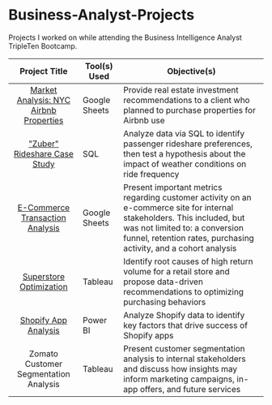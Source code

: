 # Business-Analyst-Projects

Projects I worked on while attending the Business Intelligence Analyst TripleTen Bootcamp.


| Project Title | Tool(s) Used | Objective(s) | 
| :-----------: | ----------- |----------- |
| [Market Analysis: NYC Airbnb Properties](https://github.com/zarina-perez/TripleTen_projects/tree/main/02-EDA_project)| Google Sheets | Provide real estate investment recommendations to a client who planned to purchase properties for Airbnb use | 
| ["Zuber" Rideshare Case Study](https://github.com/zarina-perez/TripleTen_projects/tree/main/02-EDA_project) | SQL | Analyze data via SQL to identify passenger rideshare preferences, then test a hypothesis about the impact of weather conditions on ride frequency | 
| [E-Commerce Transaction Analysis](https://github.com/zarina-perez/TripleTen_projects/tree/main/02-EDA_project) | Google Sheets | Present important metrics regarding customer activity on an e-commerce site for internal stakeholders. This included, but was not limited to: a conversion funnel, retention rates, purchasing activity, and a cohort analysis | 
| [Superstore Optimization](https://github.com/zarina-perez/TripleTen_projects/tree/main/02-EDA_project) | Tableau | Identify root causes of high return volume for a retail store and propose data-driven recommendations to optimizing purchasing behaviors | 
| [Shopify App Analysis](https://github.com/zarina-perez/TripleTen_projects/tree/main/02-EDA_project)| Power BI | Analyze Shopify data to identify key factors that drive success of Shopify apps | 
| Zomato Customer Segmentation Analysis | Tableau | Present customer segmentation analysis to internal stakeholders and discuss how insights may inform marketing campaigns, in-app offers, and future services | 
